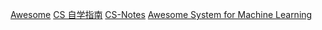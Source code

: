 [Awesome](https://github.com/sindresorhus/awesome)
[CS 自学指南](https://github.com/PKUFlyingPig/cs-self-learning)
[CS-Notes](https://github.com/CyC2018/CS-Notes)
[Awesome System for Machine Learning](https://github.com/HuaizhengZhang/Awesome-System-for-Machine-Learning)
